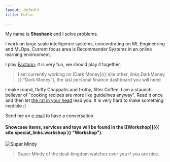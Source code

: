 ```yaml
---
layout: default
title: Hello

---
```


My name is **Shashank** and I solve problems.

<!-- <img src="images/about.jpg" alt="knhash" class="nav-image"/> -->

I work on large scale intelligence systems, concentrating on ML Engineering and MLOps. Current focus area is Recommender Systems in an online learning environment.

I play [Factorio](https://www.factorio.com); it is very fun, we should play it together. 

> I am currently working on [Dark Money]({{ site.other_links.DarkMoney }} "Dark Money"), the last personal finance dashboard you will need

I make round, fluffy Chappatis and frothy, filter Coffee. I am a staunch believer of "cooking recipes are more like guidelines anyway". Read it once and then let [the rat in your head](https://en.wikipedia.org/wiki/Ratatouille_(film)) lead you. It is very hard to make something inedible :)

Send me an [e-mail](mailto:mail@knhash.in) to have a conversation.

#### Showcase items, services and toys will be found in the [\[Workshop\]]({{ site.special_links.workshop }} "Workshop"). 


![Super Mindy]({{site.baseurl}}/media/SuperMindy.jpg)
> Super Mindy of the desk kingdom watches over you if you are nice.

